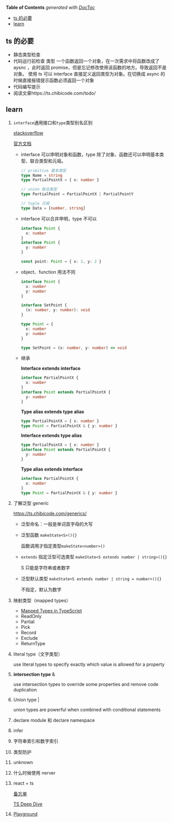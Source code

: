 <!-- START doctoc generated TOC please keep comment here to allow auto update -->
<!-- DON'T EDIT THIS SECTION, INSTEAD RE-RUN doctoc TO UPDATE -->

**Table of Contents** _generated with [DocToc](https://github.com/thlorenz/doctoc)_

- [ts 的必要](#ts-%E7%9A%84%E5%BF%85%E8%A6%81)
- [learn](#learn)

<!-- END doctoc generated TOC please keep comment here to allow auto update -->

## ts 的必要

- 静态类型检查
- 代码运行前检查 类型
  一个函数返回一个对象，在一次需求中将函数改成了 aysnc ，此时返回 promise，但是忘记修改使用该函数的地方。导致返回不是对象。
  使用 ts 可以 interface 直接定义返回类型为对象。在切换成 async 的时候直接报错提示函数必须返回一个对象
- 代码编写提示
- 阅读文章https://ts.chibicode.com/todo/

## learn

1. `interface`通用接口和`type`类型别名区别

   [stackoverflow](https://stackoverflow.com/questions/37233735/typescript-interfaces-vs-types/52682220#52682220)

   [官方文档](https://www.typescriptlang.org/docs/handbook/advanced-types.html#interfaces-vs-type-aliases)

   - interface 可以申明对象和函数，type 除了对象、函数还可以申明基本类型、联合类型和元祖。

     ```typescript
     // primitive 基本类型
     type Name = string
     type PartialPointX = { x: number }

     // union 联合类型
     type PartialPoint = PartialPointX | PartialPointY

     // tuple 元祖
     type Data = [number, string]
     ```

   - interface 可以合并申明，type 不可以

     ```typescript
     interface Point {
       x: number
     }
     interface Point {
       y: number
     }

     const point: Point = { x: 1, y: 2 }
     ```

   - object、function 用法不同

     ```typescript
     interface Point {
       x: number
       y: number
     }

     interface SetPoint {
       (x: number, y: number): void
     }

     type Point = {
       x: number
       y: number
     }

     type SetPoint = (x: number, y: number) => void
     ```

   - 继承

     **Interface extends interface**

     ```typescript
     interface PartialPointX {
       x: number
     }
     interface Point extends PartialPointX {
       y: number
     }
     ```

     **Type alias extends type alias**

     ```typescript
     type PartialPointX = { x: number }
     type Point = PartialPointX & { y: number }
     ```

     **Interface extends type alias**

     ```typescript
     type PartialPointX = { x: number }
     interface Point extends PartialPointX {
       y: number
     }
     ```

     **Type alias extends interface**

     ```typescript
     interface PartialPointX {
       x: number
     }
     type Point = PartialPointX & { y: number }
     ```

2. 了解泛型 generic

   https://ts.chibicode.com/generics/

   - 泛型命名：一般是单词首字母的大写

   - 泛型函数 `makeState<S>(){}`

     函数调用才指定类型`makeState<number>()`

   - `extends` 指定泛型可选类型 `makeState<S extends number | string>(){}`

     S 只能是字符串或者数字

   - 泛型默认类型 `makeState<S extends number | string = number>(){}`

     不指定，默认为数字

3. 映射类型（mapped types）

   - [Mapped Types in TypeScript](https://mariusschulz.com/blog/mapped-types-in-typescript)
   - ReadOnly
   - Partial
   - Pick
   - Record
   - Exclude
   - ReturnType

4. literal type（文字类型）

   use literal types to specify exactly which value is allowed for a property

5. **intersection type** &

   use intersection types to override some properties and remove code duplication

6. Union type |

   union types are powerful when combined with conditional statements

7. declare module 和 declare namespace

8. infer

9. 字符串索引和数字索引

10. 类型防护

11. unknown

12. 什么时候使用 nerver

13. react + ts

    [备忘单](https://github.com/typescript-cheatsheets/react-typescript-cheatsheet#basic-cheatsheet-table-of-contents)

    [TS Deep Dive](https://basarat.gitbook.io/typescript/)

14. [Playground](https://www.typescriptlang.org/play/#)
